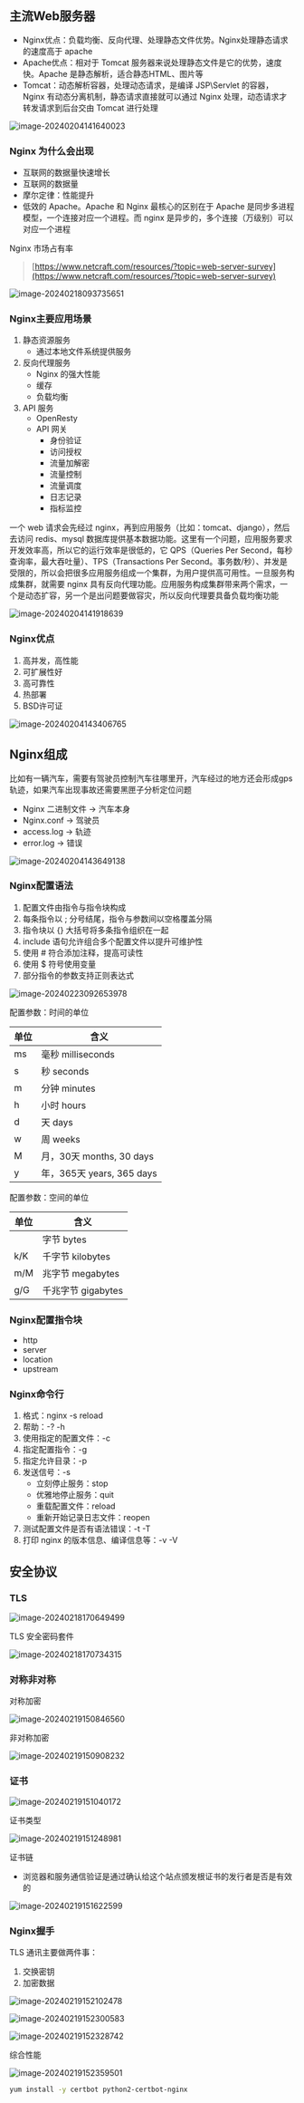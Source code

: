 ## 主流Web服务器

- Nginx优点：负载均衡、反向代理、处理静态文件优势。Nginx处理静态请求的速度高于 apache
- Apache优点：相对于 Tomcat 服务器来说处理静态文件是它的优势，速度快。Apache 是静态解析，适合静态HTML、图片等
- Tomcat：动态解析容器，处理动态请求，是编译 JSP\Servlet 的容器，Nginx 有动态分离机制，静态请求直接就可以通过 Nginx 处理，动态请求才转发请求到后台交由 Tomcat 进行处理

![image-20240204141640023](https://gitee.com/lilyn/pic/raw/master/md-img/image-20240204141640023.png)

### Nginx 为什么会出现

- 互联网的数据量快速增长
- 互联网的数据量
- 摩尔定律：性能提升
- 低效的 Apache。Apache 和 Nginx 最核心的区别在于 Apache 是同步多进程模型，一个连接对应一个进程。而 nginx 是异步的，多个连接（万级别）可以对应一个进程

Nginx 市场占有率

> [https://www.netcraft.com/resources/?topic=web-server-survey](https://www.netcraft.com/resources/?topic=web-server-survey)

![image-20240218093735651](https://gitee.com/lilyn/pic/raw/master/md-img/image-20240218093735651.png)

### Nginx主要应用场景

1. 静态资源服务
   - 通过本地文件系统提供服务
2. 反向代理服务
   - Nginx 的强大性能
   - 缓存
   - 负载均衡
3. API 服务
   - OpenResty
   - API 网关
     - 身份验证
     - 访问授权
     - 流量加解密
     - 流量控制
     - 流量调度
     - 日志记录
     - 指标监控

一个 web 请求会先经过 nginx，再到应用服务（比如：tomcat、django），然后去访问 redis、mysql 数据库提供基本数据功能。这里有一个问题，应用服务要求开发效率高，所以它的运行效率是很低的，它 QPS（Queries Per Second，每秒查询率，最大吞吐量）、TPS（Transactions Per Second。事务数/秒）、并发是受限的，所以会把很多应用服务组成一个集群，为用户提供高可用性。一旦服务构成集群，就需要 nginx 具有反向代理功能。应用服务构成集群带来两个需求，一个是动态扩容，另一个是出问题要做容灾，所以反向代理要具备负载均衡功能

![image-20240204141918639](https://gitee.com/lilyn/pic/raw/master/md-img/image-20240204141918639.png)

### Nginx优点

1. 高并发，高性能
2. 可扩展性好
3. 高可靠性
4. 热部署
5. BSD许可证

![image-20240204143406765](https://gitee.com/lilyn/pic/raw/master/md-img/image-20240204143406765.png)

## Nginx组成

比如有一辆汽车，需要有驾驶员控制汽车往哪里开，汽车经过的地方还会形成gps轨迹，如果汽车出现事故还需要黑匣子分析定位问题

- Nginx 二进制文件 -> 汽车本身
- Nginx.conf -> 驾驶员
- access.log -> 轨迹
- error.log -> 错误

![image-20240204143649138](https://gitee.com/lilyn/pic/raw/master/md-img/image-20240204143649138.png)

### Nginx配置语法

1. 配置文件由指令与指令块构成
2. 每条指令以 ; 分号结尾，指令与参数间以空格覆盖分隔
3. 指令块以 {} 大括号将多条指令组织在一起
4. include 语句允许组合多个配置文件以提升可维护性
5. 使用 # 符合添加注释，提高可读性
6. 使用 $ 符号使用变量
7. 部分指令的参数支持正则表达式

![image-20240223092653978](https://gitee.com/lilyn/pic/raw/master/md-img/image-20240223092653978.png)

配置参数：时间的单位

| 单位 | 含义                      |
| ---- | ------------------------- |
| ms   | 毫秒 milliseconds         |
| s    | 秒 seconds                |
| m    | 分钟 minutes              |
| h    | 小时 hours                |
| d    | 天 days                   |
| w    | 周 weeks                  |
| M    | 月，30天 months, 30 days  |
| y    | 年，365天 years, 365 days |

配置参数：空间的单位

| 单位 | 含义               |
| ---- | ------------------ |
|      | 字节 bytes         |
| k/K  | 千字节 kilobytes   |
| m/M  | 兆字节 megabytes   |
| g/G  | 千兆字节 gigabytes |

### Nginx配置指令块

- http
- server
- location
- upstream

### Nginx命令行

1. 格式：nginx -s reload
2. 帮助：-? -h
3. 使用指定的配置文件：-c
4. 指定配置指令：-g
5. 指定允许目录：-p
6. 发送信号：-s
   - 立刻停止服务：stop
   - 优雅地停止服务：quit
   - 重载配置文件：reload
   - 重新开始记录日志文件：reopen
7. 测试配置文件是否有语法错误：-t -T
8. 打印 nginx 的版本信息、编译信息等：-v -V

## 安全协议

### TLS

![image-20240218170649499](https://gitee.com/lilyn/pic/raw/master/md-img/image-20240218170649499.png)

TLS 安全密码套件

![image-20240218170734315](https://gitee.com/lilyn/pic/raw/master/md-img/image-20240218170734315.png)

### 对称非对称

对称加密

![image-20240219150846560](https://gitee.com/lilyn/pic/raw/master/md-img/image-20240219150846560.png)

非对称加密

![image-20240219150908232](https://gitee.com/lilyn/pic/raw/master/md-img/image-20240219150908232.png)

### 证书

![image-20240219151040172](https://gitee.com/lilyn/pic/raw/master/md-img/image-20240219151040172.png)

证书类型

![image-20240219151248981](https://gitee.com/lilyn/pic/raw/master/md-img/image-20240219151248981.png)

证书链

- 浏览器和服务通信验证是通过确认给这个站点颁发根证书的发行者是否是有效的

![image-20240219151622599](https://gitee.com/lilyn/pic/raw/master/md-img/image-20240219151622599.png)

### Nginx握手

TLS 通讯主要做两件事：

1. 交换密钥
2. 加密数据

![image-20240219152102478](https://gitee.com/lilyn/pic/raw/master/md-img/image-20240219152102478.png)

![image-20240219152300583](https://gitee.com/lilyn/pic/raw/master/md-img/image-20240219152300583.png)

![image-20240219152328742](https://gitee.com/lilyn/pic/raw/master/md-img/image-20240219152328742.png)

综合性能

![image-20240219152359501](https://gitee.com/lilyn/pic/raw/master/md-img/image-20240219152359501.png)

```bash
yum install -y certbot python2-certbot-nginx
```

